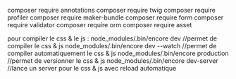 composer require annotations
composer require twig
composer require profiler
composer require maker-bundle
composer require form
composer require validator
composer require orm
composer require asset

pour compiler le css & le js :
node_modules/.bin/encore dev //permet de compiler le css & js
node_modules/.bin/encore dev --watch //permet de compiler automatiquement le css & js
node_modules/.bin/encore production //permet de versionner le css & js
node_modules/.bin/encore dev-server //lance un server pour le css & js avec reload automatique